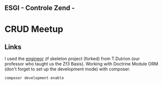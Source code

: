 ESGI - Controle Zend - 
---------------------------------------------

# CRUD Meetup

## Links

I used the [engineor](https://github.com/engineor/esgi-zf3-december-2017) zf skeleton project (forked) from T.Dutrion (our professor who taught us the Zf3 Basis). 
Working with Doctrine Module ORM (don't forget to set up the development mode) with composer.

```php
composer development-enable
```

